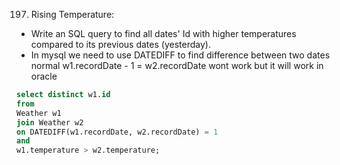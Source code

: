 197. Rising Temperature:
  - Write an SQL query to find all dates' Id with higher temperatures compared to its previous dates (yesterday).
  - In mysql we need to use DATEDIFF to find difference between two dates normal w1.recordDate - 1 = w2.recordDate wont work but it will work in oracle
```sql
select distinct w1.id
from
Weather w1
join Weather w2
on DATEDIFF(w1.recordDate, w2.recordDate) = 1
and 
w1.temperature > w2.temperature;
```
